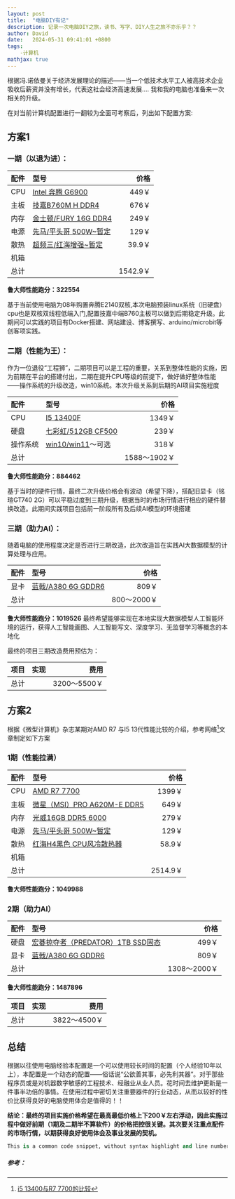 ```yaml
---
layout: post
title:  "电脑DIY有记"
description: 记录一次电脑DIY之旅，读书、写字、DIY人生之旅不亦乐乎？？
author: David
date:   2024-05-31 09:41:01 +0800
tags:  
    -计算机  
mathjax: true
---
```


根据冯.诺依曼关于经济发展理论的描述——当一个低技术水平工人被高技术企业吸收后薪资并没有增长，代表这社会经济高速发展....
我和我的电脑也准备来一次相关的升级。

在对当前计算机配置进行一翻较为全面可考察后，列出如下配置方案:

## 方案1

### 一期（以退为进）：

| 配件 | 型号                   |     价格 |
| :--- | :--------------------- | -------: |
| CPU  | [Intel 奔腾 G6900](https://item.jd.com/100049950747.html)       |     449￥ |
| 主板 | [技嘉B760M H DDR4](https://detail.zol.com.cn/motherboard/index1986019.shtml)  |     676￥ |
| 内存 | [金士顿/FURY 16G DDR4](https://item.jd.com/100005116786.html#crumb-wrap)  |     249￥ |
| 电源 | [先马/平头哥  500W~暂定](https://item.jd.com/100036669654.html)      |     129￥ |
| 散热 | [超频三/红海增强~暂定 ](https://item.jd.com/10326064921.html)      |    39.9￥ |
| 机箱 |                        |          |
| 总计 |                        |  1542.9￥ |

**鲁大师性能跑分：322554**

基于当前使用电脑为08年购置奔腾E2140双核,本次电脑预装linux系统（旧硬盘）cpu也是双核双线程低端入门,配置技嘉中端B760主板可以做到后期稳定升级。此期间可以实践的项目有Docker搭建、网站建设、博客撰写、arduino/microbit等创客项实践。

### 二期（性能为王）：
作为一位退役“工程狮”，二期项目可以是工程的重要，关系到整体性能的实施，因为前期在平台的搭建付出，二期在提升CPU等级的前提下，做好做好整体性能——操作系统的升级改造，win10系统。本次升级关系到后期的AI项目实施程度

| 配件 | 型号                   |     价格 |
| :--- | :--------------------- | -------: |
| CPU | [I5 13400F](https://item.jd.com/100049450275.html#none) | 1349￥ |
| 硬盘 | [七彩虹/512GB CF500](https://item.jd.com/10059477681231.html#crumb-wrap) | 239￥ |
| 操作系统 | [win10/win11](https://item.jd.com/10102439288801.html#crumb-wrap)～可选 | 318￥ |
| 总计 |                        |  1588～1902￥ |

**鲁大师性能跑分：884462**

基于当时的硬件行情，最终二次升级价格会有波动（希望下降），搭配旧显卡（铭瑄GT740 2G）可以平稳过度到三期升级，根据当时的市场行情进行相应的硬件替换改造。此期间实践项目包括前一阶段所有及后续AI模型的环境搭建

### 三期（助力AI）：
随着电脑的使用程度决定是否进行三期改造，此次改造旨在实践AI大数据模型的计算处理与应用。

| 配件 | 型号                   |     价格 |
| :--- | :--------------------- | -------: |
| 显卡 | [蓝戟/A380 6G GDDR6](https://item.jd.com/10087069166447.html) | 809￥ |
| 总计 |                        |  800～2000￥ |

**鲁大师性能跑分：1019526**
最终希望能够实现在本地实现大数据模型人工智能环境的运行，获得人工智能画图、人工智能写文、深度学习、无监督学习等概念的本地化

最终的项目三期改造费用预估为：

| 项目 |        实现           |    费用  |
| :--- | :--------------------- | -------: |
| 总计 |                        |  3200～5500￥ |


## 方案2

根据《微型计算机》杂志某期对AMD R7 与I5 13代性能比较的介绍，参考网络[^Compare]文章制定如下方案

### 1期（性能拉满）

| 配件 | 型号                   |     价格 |
| :--- | :--------------------- | -------: |
| CPU  | [AMD R7 7700](https://item.jd.com/10063914228583.html)       |     1399￥ |
| 主板 | [微星（MSI）PRO A620M-E DDR5 ](https://item.jd.com/10100122936151.html)  |     649￥ |
| 内存 | [光威16GB DDR5 6000](https://item.jd.com/100106100958.html)  |     279￥ |
| 电源 | [先马/平头哥  500W~暂定](https://item.jd.com/100036669654.html)      |     129￥ |
| 散热 | [红海H4黑色 CPU风冷散热器](https://item.jd.com/100077006325.html)      |    58.9￥ |
| 机箱 |                        |          |
| 总计 |                        |  2514.9￥ |

**鲁大师性能跑分：1049988**

### 2期（助力AI）

| 配件 | 型号                   |     价格 |
| :--- | :--------------------- | -------: |
| 硬盘 | [宏碁掠夺者（PREDATOR）1TB SSD固态 ](https://item.jd.com/100049404381.html) | 499￥ |
| 显卡 | [蓝戟/A380 6G GDDR6](https://item.jd.com/10087069166447.html) | 809￥ |
| 总计 |                        |  1308～2000￥ |

**鲁大师性能跑分：1487896**


| 项目 |        实现           |    费用  |
| :--- | :--------------------- | -------: |
| 总计 |    | 3822～4500￥ |


## 总结

根据以往使用电脑经验本配置是一个可以使用较长时间的配置（个人经验10年以上），本配置是一个动态的配置——俗话说“公欲善其事，必先利其器”。对于那些程序员或是对机器数字敏感的工程技术、经融业从业人员。花时间去维护更新是一件事半功倍的事情。在使用过程中密切关注重要器件的行业动态，从而以较好的性价比获得良好的电脑使用体会是值得的！！

**结论：最终的项目实施价格希望在最高最低价格上下200￥左右浮动，因此实施过程中做好前期（1期及二期半不算软件）的价格把控很关键。其次要关注重点配件的市场行情，以期获得良好使用体会及事业发展的契机。**



```python
This is a common code snippet, without syntax highlight and line number.
```


##### **参考：**

[^Compare]:[i5 13400与R7 7700的比较](https://www.cpu-monkey.com/zh-cn/compare_cpu-intel_core_i5_13400-vs-amd_ryzen_7_7700)
